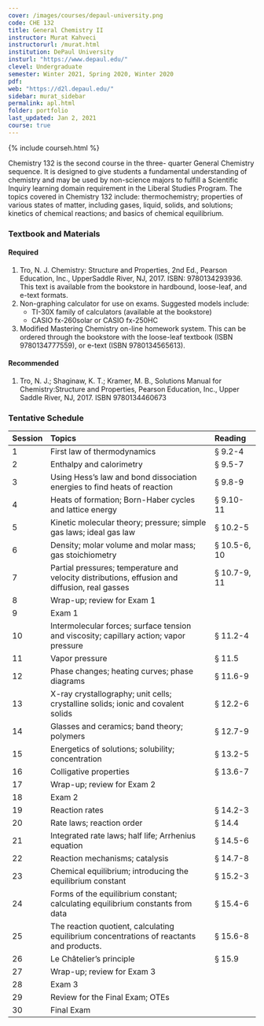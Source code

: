 ```yaml
---
cover: /images/courses/depaul-university.png
code: CHE 132
title: General Chemistry II
instructor: Murat Kahveci
instructorurl: /murat.html
institution: DePaul University
insturl: "https://www.depaul.edu/"
clevel: Undergraduate
semester: Winter 2021, Spring 2020, Winter 2020
pdf:
web: "https://d2l.depaul.edu/"
sidebar: murat_sidebar
permalink: apl.html
folder: portfolio
last_updated: Jan 2, 2021
course: true
---
```

{% include courseh.html %}

Chemistry 132 is the second course in the three- quarter General Chemistry sequence. It is designed to give students a fundamental understanding of chemistry and may be used by non-science majors to fulfill a Scientific Inquiry learning domain requirement in the Liberal Studies Program. The topics covered in Chemistry 132 include: thermochemistry; properties of various states of matter, including gases, liquid, solids, and solutions; kinetics of chemical reactions; and basics of chemical equilibrium.

### Textbook and Materials

#### Required

1. Tro, N. J. Chemistry: Structure and Properties, 2nd Ed., Pearson Education, Inc., UpperSaddle River, NJ, 2017. ISBN: 9780134293936. This text is available from the bookstore in hardbound, loose-leaf, and e-text formats.
2. Non-graphing calculator for use on exams. Suggested models include:
    * TI-30X family of calculators (available at the bookstore)
    * CASIO fx-260solar or CASIO fx-250HC
3. Modified Mastering Chemistry on-line homework system. This can be ordered through the bookstore with the loose-leaf textbook (ISBN 9780134777559), or e-text (ISBN 9780134565613).

#### Recommended

1. Tro, N. J.; Shaginaw, K. T.; Kramer, M. B., Solutions Manual for Chemistry:Structure and Properties, Pearson Education, Inc., Upper Saddle River, NJ, 2017. ISBN 9780134460673

### Tentative Schedule 

| Session      | Topics | Reading |
|:-------|:-------| :-------|
|  1  |  First law of thermodynamics | &sect; 9.2-4 |
|  2 | Enthalpy and calorimetry  | &sect; 9.5-7  |
|  3 | Using Hess’s law and bond dissociation energies to find heats of reaction | &sect; 9.8-9 |
|  4 | Heats of formation; Born-Haber cycles and lattice energy | &sect; 9.10-11 |
|  5 | Kinetic molecular theory; pressure; simple gas laws; ideal gas law | &sect; 10.2-5 |
|  6 | Density; molar volume and molar mass; gas stoichiometry | &sect; 10.5-6, 10 |
|  7 | Partial pressures; temperature and velocity distributions, effusion and diffusion, real gasses | &sect; 10.7-9, 11 |
|  8 | Wrap-up; review for Exam 1 | |
|  9 | Exam 1 |  |
|  10 | Intermolecular forces; surface tension and viscosity; capillary action; vapor pressure | &sect; 11.2-4 |
|  11 | Vapor pressure | &sect; 11.5 |
|  12 | Phase changes; heating curves; phase diagrams | &sect; 11.6-9 |
|  13 | X-ray crystallography; unit cells; crystalline solids; ionic and covalent solids | &sect; 12.2-6 |
|  14 | Glasses and ceramics; band theory; polymers | &sect; 12.7-9 |
|  15 | Energetics of solutions; solubility; concentration | &sect; 13.2-5 |
|  16 | Colligative properties | &sect; 13.6-7 |
|  17 | Wrap-up; review for Exam 2 | |
|  18 | Exam 2 |  |
|  19 | Reaction rates | &sect; 14.2-3 |
|  20 | Rate laws; reaction order | &sect; 14.4 |
|  21 | Integrated rate laws; half life; Arrhenius equation | &sect; 14.5-6 |
|  22 | Reaction mechanisms; catalysis | &sect; 14.7-8 |
|  23 | Chemical equilibrium; introducing the equilibrium constant | &sect; 15.2-3 |
|  24 | Forms of the equilibrium constant; calculating equilibrium constants from data | &sect; 15.4-6 |
|  25 | The reaction quotient, calculating equilibrium concentrations of reactants and products. | &sect; 15.6-8 |
|  26 | Le Châtelier’s principle | &sect; 15.9 |
|  27 | Wrap-up; review for Exam 3 | |
|  28 | Exam 3 |  |
|  29 | Review for the Final Exam; OTEs | |
|  30 | Final Exam |  |